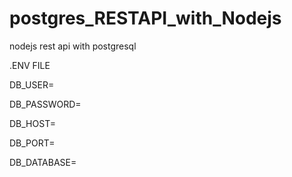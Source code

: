 # postgres_RESTAPI_with_Nodejs
nodejs rest api with postgresql 


.ENV FILE

DB_USER=

DB_PASSWORD=

DB_HOST=

DB_PORT=

DB_DATABASE=
